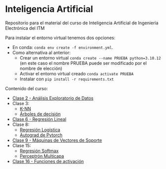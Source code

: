 # Inteligencia Artificial

Repositorio para el material del curso de Inteligencia Artificial de Ingeniería Electrónica del ITM

Para instalar el entorno virtual tenemos dos opciones:

- En conda: `conda env create -f environment.yml`. 
- Como alternativa al anterior:
  - Crear un entorno virtual `conda create --name PRUEBA python=3.10.12` (en este caso el nombre PRUEBA puede ser modificado por el nombre de elección)
  - Activar el entorno virtual creado `conda activate PRUEBA`
  - Instalar con `pip install -r requirements.txt`

Contenido del curso:

- [Clase 2 - Análisis Exploratorio de Datos](/Clase02/EDA.ipynb)
- Clase 3:
    - [K-NN](/Clase03/kNearestNeighbors.ipynb)
    - [Árboles de decisión](/Clase03/DecisionTrees.ipynb)
- [Clase 6 - Regresión Lineal](/Clase06/RegresionLineal.ipynb)
- Clase 8:
    - [Regresión Logística](/Clase08/RegresionLogistica.ipynb)
    - [Autograd de Pytorch](/Clase08/pytorch-autogradEjemploClase.ipynb)
- [Clase 9 - Máquinas de Vectores de Soporte](/Clase09/SVM_kernel.ipynb)
- Clase 15:
    - [Regresión Softmax](/Clase15/1_softmax_regression_mnist.ipynb)
    - [Perceptrón Multicapa](/Clase15/2_mlp-pytorch_softmax-crossentr.ipynb)
- [Clase 16 - Funciones de activación](/Clase16/xor-problem.ipynb)
